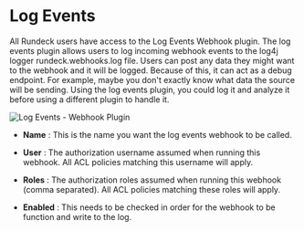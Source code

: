 # Log Events

All Rundeck users have access to the Log Events Webhook plugin. The log events plugin allows users to log incoming webhook events to the log4j logger rundeck.webhooks.log file. Users can post any data they might want to the webhook and it will be logged. Because of this, it can act as a debug endpoint. For example, maybe you don't exactly know what data the source will be sending. Using the log events plugin, you could log it and analyze it before using a different plugin to handle it. 

![Log Events - Webhook Plugin](~@assets/img/log-events.png)

- **Name**
: This is the name you want the log events webhook to be called. 

- **User**
: The authorization username assumed when running this webhook. All ACL policies matching this username will apply.

- **Roles**
: The authorization roles assumed when running this webhook (comma separated). All ACL policies matching these roles will apply.

- **Enabled**
: This needs to be checked in order for the webhook to be function and write to the log.